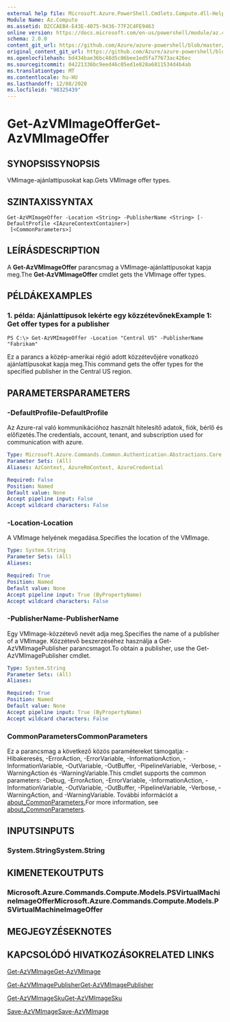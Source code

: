 ```yaml
---
external help file: Microsoft.Azure.PowerShell.Cmdlets.Compute.dll-Help.xml
Module Name: Az.Compute
ms.assetid: D2CCAEB4-E43E-4075-9436-77F2C4FE9463
online version: https://docs.microsoft.com/en-us/powershell/module/az.compute/get-azvmimageoffer
schema: 2.0.0
content_git_url: https://github.com/Azure/azure-powershell/blob/master/src/Compute/Compute/help/Get-AzVMImageOffer.md
original_content_git_url: https://github.com/Azure/azure-powershell/blob/master/src/Compute/Compute/help/Get-AzVMImageOffer.md
ms.openlocfilehash: bd434bae36bc48d5c06bee1ed5fa77673ac426ec
ms.sourcegitcommit: 04221336bc9eed46c05ed1e828a6811534d4b4ab
ms.translationtype: MT
ms.contentlocale: hu-HU
ms.lasthandoff: 12/08/2020
ms.locfileid: "98325439"
---
```

# <span data-ttu-id="1d495-101">Get-AzVMImageOffer</span><span class="sxs-lookup"><span data-stu-id="1d495-101">Get-AzVMImageOffer</span></span>

## <span data-ttu-id="1d495-102">SYNOPSIS</span><span class="sxs-lookup"><span data-stu-id="1d495-102">SYNOPSIS</span></span>
<span data-ttu-id="1d495-103">VMImage-ajánlattípusokat kap.</span><span class="sxs-lookup"><span data-stu-id="1d495-103">Gets VMImage offer types.</span></span>

## <span data-ttu-id="1d495-104">SZINTAXIS</span><span class="sxs-lookup"><span data-stu-id="1d495-104">SYNTAX</span></span>

```
Get-AzVMImageOffer -Location <String> -PublisherName <String> [-DefaultProfile <IAzureContextContainer>]
 [<CommonParameters>]
```

## <span data-ttu-id="1d495-105">LEÍRÁS</span><span class="sxs-lookup"><span data-stu-id="1d495-105">DESCRIPTION</span></span>
<span data-ttu-id="1d495-106">A **Get-AzVMImageOffer** parancsmag a VMImage-ajánlattípusokat kapja meg.</span><span class="sxs-lookup"><span data-stu-id="1d495-106">The **Get-AzVMImageOffer** cmdlet gets the VMImage offer types.</span></span>

## <span data-ttu-id="1d495-107">PÉLDÁK</span><span class="sxs-lookup"><span data-stu-id="1d495-107">EXAMPLES</span></span>

### <span data-ttu-id="1d495-108">1. példa: Ajánlattípusok lekérte egy közzétevőnek</span><span class="sxs-lookup"><span data-stu-id="1d495-108">Example 1: Get offer types for a publisher</span></span>
```
PS C:\> Get-AzVMImageOffer -Location "Central US" -PublisherName "Fabrikam"
```

<span data-ttu-id="1d495-109">Ez a parancs a közép-amerikai régió adott közzétevőjére vonatkozó ajánlattípusokat kapja meg.</span><span class="sxs-lookup"><span data-stu-id="1d495-109">This command gets the offer types for the specified publisher in the Central US region.</span></span>

## <span data-ttu-id="1d495-110">PARAMETERS</span><span class="sxs-lookup"><span data-stu-id="1d495-110">PARAMETERS</span></span>

### <span data-ttu-id="1d495-111">-DefaultProfile</span><span class="sxs-lookup"><span data-stu-id="1d495-111">-DefaultProfile</span></span>
<span data-ttu-id="1d495-112">Az Azure-ral való kommunikációhoz használt hitelesítő adatok, fiók, bérlő és előfizetés.</span><span class="sxs-lookup"><span data-stu-id="1d495-112">The credentials, account, tenant, and subscription used for communication with azure.</span></span>

```yaml
Type: Microsoft.Azure.Commands.Common.Authentication.Abstractions.Core.IAzureContextContainer
Parameter Sets: (All)
Aliases: AzContext, AzureRmContext, AzureCredential

Required: False
Position: Named
Default value: None
Accept pipeline input: False
Accept wildcard characters: False
```

### <span data-ttu-id="1d495-113">-Location</span><span class="sxs-lookup"><span data-stu-id="1d495-113">-Location</span></span>
<span data-ttu-id="1d495-114">A VMImage helyének megadása.</span><span class="sxs-lookup"><span data-stu-id="1d495-114">Specifies the location of the VMImage.</span></span>

```yaml
Type: System.String
Parameter Sets: (All)
Aliases:

Required: True
Position: Named
Default value: None
Accept pipeline input: True (ByPropertyName)
Accept wildcard characters: False
```

### <span data-ttu-id="1d495-115">-PublisherName</span><span class="sxs-lookup"><span data-stu-id="1d495-115">-PublisherName</span></span>
<span data-ttu-id="1d495-116">Egy VMImage-közzétevő nevét adja meg.</span><span class="sxs-lookup"><span data-stu-id="1d495-116">Specifies the name of a publisher of a VMImage.</span></span>
<span data-ttu-id="1d495-117">Közzétevő beszerzéséhez használja a Get-AzVMImagePublisher parancsmagot.</span><span class="sxs-lookup"><span data-stu-id="1d495-117">To obtain a publisher, use the Get-AzVMImagePublisher cmdlet.</span></span>

```yaml
Type: System.String
Parameter Sets: (All)
Aliases:

Required: True
Position: Named
Default value: None
Accept pipeline input: True (ByPropertyName)
Accept wildcard characters: False
```

### <span data-ttu-id="1d495-118">CommonParameters</span><span class="sxs-lookup"><span data-stu-id="1d495-118">CommonParameters</span></span>
<span data-ttu-id="1d495-119">Ez a parancsmag a következő közös paramétereket támogatja: -Hibakeresés, -ErrorAction, -ErrorVariable, -InformationAction, -InformationVariable, -OutVariable, -OutBuffer, -PipelineVariable, -Verbose, -WarningAction és -WarningVariable.</span><span class="sxs-lookup"><span data-stu-id="1d495-119">This cmdlet supports the common parameters: -Debug, -ErrorAction, -ErrorVariable, -InformationAction, -InformationVariable, -OutVariable, -OutBuffer, -PipelineVariable, -Verbose, -WarningAction, and -WarningVariable.</span></span> <span data-ttu-id="1d495-120">További információt a [about_CommonParameters.](http://go.microsoft.com/fwlink/?LinkID=113216)</span><span class="sxs-lookup"><span data-stu-id="1d495-120">For more information, see [about_CommonParameters](http://go.microsoft.com/fwlink/?LinkID=113216).</span></span>

## <span data-ttu-id="1d495-121">INPUTS</span><span class="sxs-lookup"><span data-stu-id="1d495-121">INPUTS</span></span>

### <span data-ttu-id="1d495-122">System.String</span><span class="sxs-lookup"><span data-stu-id="1d495-122">System.String</span></span>

## <span data-ttu-id="1d495-123">KIMENETEK</span><span class="sxs-lookup"><span data-stu-id="1d495-123">OUTPUTS</span></span>

### <span data-ttu-id="1d495-124">Microsoft.Azure.Commands.Compute.Models.PSVirtualMachineImageOffer</span><span class="sxs-lookup"><span data-stu-id="1d495-124">Microsoft.Azure.Commands.Compute.Models.PSVirtualMachineImageOffer</span></span>

## <span data-ttu-id="1d495-125">MEGJEGYZÉSEK</span><span class="sxs-lookup"><span data-stu-id="1d495-125">NOTES</span></span>

## <span data-ttu-id="1d495-126">KAPCSOLÓDÓ HIVATKOZÁSOK</span><span class="sxs-lookup"><span data-stu-id="1d495-126">RELATED LINKS</span></span>

[<span data-ttu-id="1d495-127">Get-AzVMImage</span><span class="sxs-lookup"><span data-stu-id="1d495-127">Get-AzVMImage</span></span>](./Get-AzVMImage.md)

[<span data-ttu-id="1d495-128">Get-AzVMImagePublisher</span><span class="sxs-lookup"><span data-stu-id="1d495-128">Get-AzVMImagePublisher</span></span>](./Get-AzVMImagePublisher.md)

[<span data-ttu-id="1d495-129">Get-AzVMImageSku</span><span class="sxs-lookup"><span data-stu-id="1d495-129">Get-AzVMImageSku</span></span>](./Get-AzVMImageSku.md)

[<span data-ttu-id="1d495-130">Save-AzVMImage</span><span class="sxs-lookup"><span data-stu-id="1d495-130">Save-AzVMImage</span></span>](./Save-AzVMImage.md)


